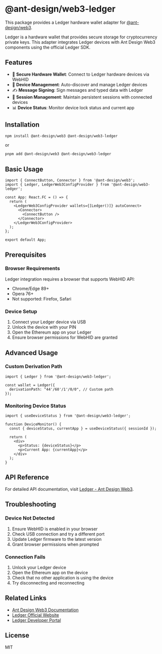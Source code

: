 # @ant-design/web3-ledger

This package provides a Ledger hardware wallet adapter for [@ant-design/web3](https://www.npmjs.com/package/@ant-design/web3).

Ledger is a hardware wallet that provides secure storage for cryptocurrency private keys. This adapter integrates Ledger devices with Ant Design Web3 components using the official Ledger SDK.

## Features

- 🔐 **Secure Hardware Wallet**: Connect to Ledger hardware devices via WebHID
- 📱 **Device Management**: Auto-discover and manage Ledger devices
- ✍️ **Message Signing**: Sign messages and typed data with Ledger
- 🔄 **Session Management**: Maintain persistent sessions with connected devices
- 📊 **Device Status**: Monitor device lock status and current app

## Installation

```bash
npm install @ant-design/web3 @ant-design/web3-ledger
```

or

```bash
pnpm add @ant-design/web3 @ant-design/web3-ledger
```

## Basic Usage

```tsx
import { ConnectButton, Connector } from '@ant-design/web3';
import { Ledger, LedgerWeb3ConfigProvider } from '@ant-design/web3-ledger';

const App: React.FC = () => {
  return (
    <LedgerWeb3ConfigProvider wallets={[Ledger()]} autoConnect>
      <Connector>
        <ConnectButton />
      </Connector>
    </LedgerWeb3ConfigProvider>
  );
};

export default App;
```

## Prerequisites

### Browser Requirements

Ledger integration requires a browser that supports WebHID API:

- Chrome/Edge 89+
- Opera 76+
- Not supported: Firefox, Safari

### Device Setup

1. Connect your Ledger device via USB
2. Unlock the device with your PIN
3. Open the Ethereum app on your Ledger
4. Ensure browser permissions for WebHID are granted

## Advanced Usage

### Custom Derivation Path

```tsx
import { Ledger } from '@ant-design/web3-ledger';

const wallet = Ledger({
  derivationPath: "44'/60'/1'/0/0", // Custom path
});
```

### Monitoring Device Status

```tsx
import { useDeviceStatus } from '@ant-design/web3-ledger';

function DeviceMonitor() {
  const { deviceStatus, currentApp } = useDeviceStatus({ sessionId });

  return (
    <div>
      <p>Status: {deviceStatus}</p>
      <p>Current App: {currentApp}</p>
    </div>
  );
}
```

## API Reference

For detailed API documentation, visit [Ledger - Ant Design Web3](https://web3.ant.design/components/ledger).

## Troubleshooting

### Device Not Detected

1. Ensure WebHID is enabled in your browser
2. Check USB connection and try a different port
3. Update Ledger firmware to the latest version
4. Grant browser permissions when prompted

### Connection Fails

1. Unlock your Ledger device
2. Open the Ethereum app on the device
3. Check that no other application is using the device
4. Try disconnecting and reconnecting

## Related Links

- [Ant Design Web3 Documentation](https://web3.ant.design)
- [Ledger Official Website](https://www.ledger.com)
- [Ledger Developer Portal](https://developers.ledger.com)

## License

MIT
